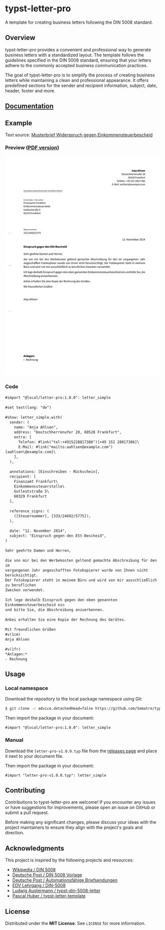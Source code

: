 # typst-letter-pro
A template for creating business letters following the DIN 5008 standard.

## Overview
typst-letter-pro provides a convenient and professional way to generate business letters
with a standardized layout. The template follows the guidelines specified in the
DIN 5008 standard, ensuring that your letters adhere to the commonly accepted business
communication practices.

The goal of typst-letter-pro is to simplify the process of creating business letters
while maintaining a clean and professional appearance. It offers predefined sections
for the sender and recipient information, subject, date, header, footer and more.

## [Documentation](https://raw.githubusercontent.com/wiki/Sematre/typst-letter-pro/documentation.pdf)

## Example
Text source: [Musterbrief Widerspruch gegen Einkommensteuerbescheid](https://www.deutschepost.de/de/b/briefvorlagen/beschwerden.html#Einspruch)

### Preview ([PDF version](https://raw.githubusercontent.com/wiki/Sematre/typst-letter-pro/simple_letter.pdf))
![Image of a simple letter created with typst-letter-pro](.github/assets/simple_letter.jpg)

### Code
```typst
#import "@local/letter-pro:1.0.0": letter_simple

#set text(lang: "de")

#show: letter_simple.with(
  sender: (
    name: "Anja Ahlsen",
    address: "Deutschherrenufer 28, 60528 Frankfurt",
    extra: [
      Telefon: #link("tel:+4915228817386")[+49 152 28817386]\
      E-Mail: #link("mailto:aahlsen@example.com")[aahlsen\@example.com]\
    ],
  ),
  
  annotations: [Einschreiben - Rückschein],
  recipient: [
    Finanzamt Frankfurt\
    Einkommenssteuerstelle\
    Gutleutstraße 5\
    60329 Frankfurt
  ],
  
  reference_signs: (
    ([Steuernummer], [333/24692/5775]),
  ),
  
  date: "12. November 2014",
  subject: "Einspruch gegen den ESt-Bescheid",
)

Sehr geehrte Damen und Herren,

die von mir bei den Werbekosten geltend gemachte Abschreibung für den im
vergangenen Jahr angeschafften Fotokopierer wurde von Ihnen nicht berücksichtigt.
Der Fotokopierer steht in meinem Büro und wird von mir ausschließlich zu beruflichen
Zwecken verwendet.

Ich lege deshalb Einspruch gegen den oben genannten Einkommensteuerbescheid ein
und bitte Sie, die Abschreibung anzuerkennen.

Anbei erhalten Sie eine Kopie der Rechnung des Gerätes.

Mit freundlichen Grüßen
#v(1cm)
Anja Ahlsen

#v(1fr)
*Anlagen:*
- Rechnung
```

## Usage
### Local namespace
Download the repository to the local package namespace using Git:
```sh
$ git clone -c advice.detachedHead=false https://github.com/Sematre/typst-letter-pro.git --depth 1 --branch v1.0.0 ~/.local/share/typst/packages/local/letter-pro/1.0.0
```

Then import the package in your document:
```typst
#import "@local/letter-pro:1.0.0": letter_simple
```

### Manual
Download the ``letter-pro-v1.0.0.typ`` file from the [releases page]([https://](https://github.com/Sematre/typst-letter-pro/releases)) and place it next to your document file.

Then import the package in your document:
```typst
#import "letter-pro-v1.0.0.typ": letter_simple
```

## Contributing
Contributions to typst-letter-pro are welcome! If you encounter any issues or have
suggestions for improvements, please open an issue on GitHub or submit a pull request.

Before making any significant changes, please discuss your ideas with the project
maintainers to ensure they align with the project's goals and direction.

## Acknowledgments
This project is inspired by the following projects and resources:
* [Wikipedia / DIN 5008](https://de.wikipedia.org/wiki/DIN_5008)
* [Deutsche Post / DIN 5008 Vorlage](https://www.deutschepost.de/de/b/briefvorlagen/normbrief-din-5008-vorlage.html)
* [Deutsche Post / Automationsfähige Briefsendungen](https://www.deutschepost.de/content/dam/dpag/images/P_p/printmailing/downloads/automationsfaehige-briefsendungen-2023.pdf)
* [EDV Lehrgang / DIN-5008](https://www.edv-lehrgang.de/din-5008/)
* [Ludwig Austermann / typst-din-5008-letter](https://github.com/ludwig-austermann/typst-din-5008-letter)
* [Pascal Huber / typst-letter-template](https://github.com/pascal-huber/typst-letter-template)

## License
Distributed under the **MIT License**. See ``LICENSE`` for more information.

